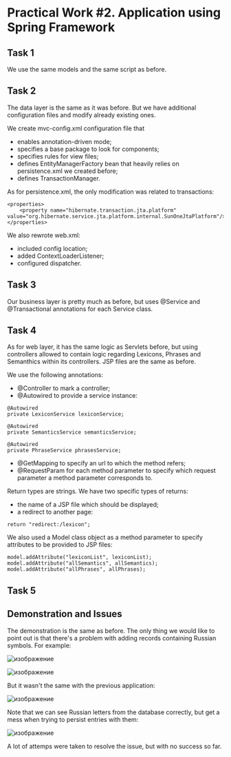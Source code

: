 <h1>Practical Work #2. Application using Spring Framework </h1>
<h2>Task 1</h2>
We use the same models and the same script as before.

<h2>Task 2</h2>
The data layer is the same as it was before. But we have additional configuration files and modify already existing ones.

We create mvc-config.xml configuration file that 
- enables annotation-driven mode;
- specifies a base package to look for components;
- specifies rules for view files;
- defines EntityManagerFactory bean that heavily relies on persistence.xml we created before;
- defines TransactionManager.

As for persistence.xml, the only modification was related to transactions:

```
<properties>
    <property name="hibernate.transaction.jta.platform" value="org.hibernate.service.jta.platform.internal.SunOneJtaPlatform"/>
</properties>
```

We also rewrote web.xml:
- included config location;
- added ContextLoaderListener;
- configured dispatcher.

<h2>Task 3</h2>
Our business layer is pretty much as before, but uses @Service and @Transactional annotations for each Service class.

<h2>Task 4</h2>

As for web layer, it has the same logic as Servlets before, but using controllers allowed to contain logic regarding Lexicons, Phrases and Semanthics within its controllers. JSP files are the same as before.

We use the following annotations:
- @Controller to mark a controller;
- @Autowired to provide a service instance:
```
@Autowired
private LexiconService lexiconService;

@Autowired
private SemanticsService semanticsService;

@Autowired
private PhraseService phrasesService;
```
- @GetMapping to specify an url to which the method refers;
- @RequestParam for each method parameter to specify which request parameter a method parameter corresponds to.

Return types are strings. We have two specific types of returns:
- the name of a JSP file which should be displayed;
- a redirect to another page:
```
return "redirect:/lexicon";
```

We also used a Model class object as a method parameter to specify attributes to be provided to JSP files:

```
model.addAttribute("lexiconList", lexiconList);
model.addAttribute("allSemantics", allSemantics);
model.addAttribute("allPhrases", allPhrases);
```

<h2>Task 5</h2>
<h2>Demonstration and Issues</h2>
The demonstration is the same as before. The only thing we would like to point out is that there's a problem with adding records containing Russian symbols. For example:

![изображение](https://github.com/RaisssHab/ESA2023/assets/60664914/2605c012-5588-48ac-83ef-3edbef9d8661)

![изображение](https://github.com/RaisssHab/ESA2023/assets/60664914/df792514-7dee-4d84-882d-f2c2dffe06b5)

But it wasn't the same with the previous application:

![изображение](https://github.com/RaisssHab/ESA2023/assets/60664914/8236b369-afff-4fc5-babf-8193a0d8429a)

Note that we can see Russian letters from the database correctly, but get a mess when trying to persist entries with them:

![изображение](https://github.com/RaisssHab/ESA2023/assets/60664914/c4a3d4df-f8f7-4d2b-913c-480b35ba2dcd)

A lot of attemps were taken to resolve the issue, but with no success so far.
